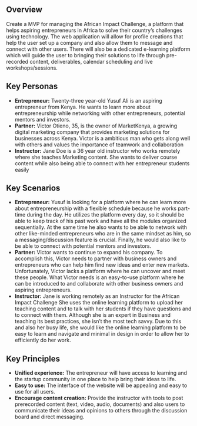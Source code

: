 ## Overview
Create a MVP for managing the African Impact Challenge, a platform that helps aspiring entrepreneurs in Africa to solve their country’s challenges using technology. The web application will allow for profile creations that help the user set up a company and also allow them to message and connect with other users. There will also be a dedicated e-learning platform which will guide the user to bringing their solutions to life through pre-recorded content, deliverables, calendar scheduling and live workshops/sessions.

## Key Personas
* **Entrepreneur:** Twenty-three year-old Yusuf Ali is an aspiring entrepreneur from Kenya. He wants to learn more about entrepreneurship while networking with other entrepreneurs, potential mentors and investors.
* **Partner:** Victor Otieno, 35,  is the owner of MarketKenya, a growing digital marketing company that provides marketing solutions for businesses across Kenya. Victor is a ambitious man who gets along well with others and values the importance of teamwork and collaboration
* **Instructor:** Jane Doe is a 36 year old instructor who works remotely where she teaches Marketing content. She wants to deliver course content while also being able to connect with her entrepreneur students easily

## Key Scenarios
* **Entrepreneur:** Yusuf is looking for a platform where he can learn more about entrepreneurship with a flexible schedule because he works part-time during the day. He utilizes the platform every day, so it should be able to keep track of his past work and have all the modules organized sequentially. At the same time he also wants to be able to network with other like-minded entrepreneurs who are in the same mindset as him, so a messaging/discussion feature is crucial. Finally, he would also like to be able to connect with potential mentors and investors.
* **Partner:** Victor wants to continue to expand his company. To accomplish this, Victor needs to partner with business owners and entrepreneurs who can help him find new ideas and enter new markets. Unfortunately, Victor lacks a platform where he can uncover and meet these people. What Victor needs is an easy-to-use platform where he can be introduced to and collaborate with other business owners and aspiring entrepreneurs.
* **Instructor:** Jane is working remotely as an Instructor for the African Impact Challenge She uses the online learning platform to upload her teaching content and to talk with her students if they have questions and to connect with them. Although she is an expert in Business and teaching its best practices, she isn’t the most tech savvy. Due to this and also her busy life, she would like the online learning platform to be easy to learn and navigate and minimal in design in order to allow her to efficiently do her work.

## Key Principles
* **Unified experience:** The entrepreneur will have access to learning and the startup community in one place to help bring their ideas to life.
* **Easy to use:** The interface of the website will be appealing and easy to use for all users.
* **Encourage content creation:** Provide the instructor with tools to post prerecorded content (text, video, audio, documents) and also users to communicate their ideas and opinions to others through the discussion board and direct messaging.
